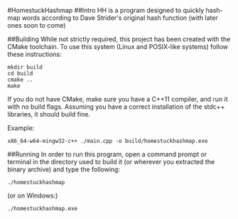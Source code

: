 #HomestuckHashmap
##Intro
HH is a program designed to quickly hash-map words according to Dave Strider's original hash function (with later ones soon to come)

##Building
While not strictly required, this project has been created with the CMake toolchain. To use this system (Linux and POSIX-like systems) follow these instructions:

    mkdir build
    cd build
    cmake ..
    make

If you do not have CMake, make sure you have a C++11 compiler, and run it with no build flags. Assuming you have a correct installation of the stdc++ libraries, it should build fine.

Example:

    x86_64-w64-mingw32-c++ ./main.cpp -o build/homestuckhashmap.exe

##Running
In order to run this program, open a command prompt or terminal in the directory used to build it (or wherever you extracted the binary archive) and type the following:

    ./homestuckhashmap

(or on Windows:)

    ./homestuckhashmap.exe
